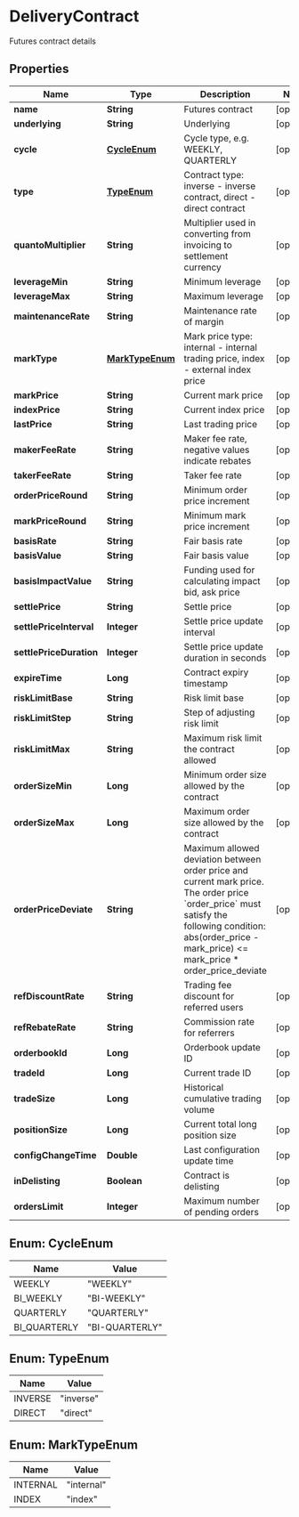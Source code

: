 
# DeliveryContract

Futures contract details

## Properties

Name | Type | Description | Notes
------------ | ------------- | ------------- | -------------
**name** | **String** | Futures contract |  [optional]
**underlying** | **String** | Underlying |  [optional]
**cycle** | [**CycleEnum**](#CycleEnum) | Cycle type, e.g. WEEKLY, QUARTERLY |  [optional]
**type** | [**TypeEnum**](#TypeEnum) | Contract type: inverse - inverse contract, direct - direct contract |  [optional]
**quantoMultiplier** | **String** | Multiplier used in converting from invoicing to settlement currency |  [optional]
**leverageMin** | **String** | Minimum leverage |  [optional]
**leverageMax** | **String** | Maximum leverage |  [optional]
**maintenanceRate** | **String** | Maintenance rate of margin |  [optional]
**markType** | [**MarkTypeEnum**](#MarkTypeEnum) | Mark price type: internal - internal trading price, index - external index price |  [optional]
**markPrice** | **String** | Current mark price |  [optional]
**indexPrice** | **String** | Current index price |  [optional]
**lastPrice** | **String** | Last trading price |  [optional]
**makerFeeRate** | **String** | Maker fee rate, negative values indicate rebates |  [optional]
**takerFeeRate** | **String** | Taker fee rate |  [optional]
**orderPriceRound** | **String** | Minimum order price increment |  [optional]
**markPriceRound** | **String** | Minimum mark price increment |  [optional]
**basisRate** | **String** | Fair basis rate |  [optional]
**basisValue** | **String** | Fair basis value |  [optional]
**basisImpactValue** | **String** | Funding used for calculating impact bid, ask price |  [optional]
**settlePrice** | **String** | Settle price |  [optional]
**settlePriceInterval** | **Integer** | Settle price update interval |  [optional]
**settlePriceDuration** | **Integer** | Settle price update duration in seconds |  [optional]
**expireTime** | **Long** | Contract expiry timestamp |  [optional]
**riskLimitBase** | **String** | Risk limit base |  [optional]
**riskLimitStep** | **String** | Step of adjusting risk limit |  [optional]
**riskLimitMax** | **String** | Maximum risk limit the contract allowed |  [optional]
**orderSizeMin** | **Long** | Minimum order size allowed by the contract |  [optional]
**orderSizeMax** | **Long** | Maximum order size allowed by the contract |  [optional]
**orderPriceDeviate** | **String** | Maximum allowed deviation between order price and current mark price. The order price &#x60;order_price&#x60; must satisfy the following condition:      abs(order_price - mark_price) &lt;&#x3D; mark_price * order_price_deviate |  [optional]
**refDiscountRate** | **String** | Trading fee discount for referred users |  [optional]
**refRebateRate** | **String** | Commission rate for referrers |  [optional]
**orderbookId** | **Long** | Orderbook update ID |  [optional]
**tradeId** | **Long** | Current trade ID |  [optional]
**tradeSize** | **Long** | Historical cumulative trading volume |  [optional]
**positionSize** | **Long** | Current total long position size |  [optional]
**configChangeTime** | **Double** | Last configuration update time |  [optional]
**inDelisting** | **Boolean** | Contract is delisting |  [optional]
**ordersLimit** | **Integer** | Maximum number of pending orders |  [optional]

## Enum: CycleEnum

Name | Value
---- | -----
WEEKLY | &quot;WEEKLY&quot;
BI_WEEKLY | &quot;BI-WEEKLY&quot;
QUARTERLY | &quot;QUARTERLY&quot;
BI_QUARTERLY | &quot;BI-QUARTERLY&quot;

## Enum: TypeEnum

Name | Value
---- | -----
INVERSE | &quot;inverse&quot;
DIRECT | &quot;direct&quot;

## Enum: MarkTypeEnum

Name | Value
---- | -----
INTERNAL | &quot;internal&quot;
INDEX | &quot;index&quot;

